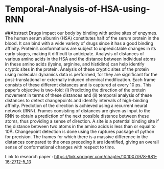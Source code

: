 # Temporal-Analysis-of-HSA-using-RNN

##Abstract
Drugs impact our body by binding with active sites of enzymes. The human serum albumin (HSA) constitutes half of the serum protein in the blood. It can bind with a wide variety of drugs since it has a good binding affinity. Protein’s conformations are subject to unpredictable changes in its early stages, making it difficult to anticipate. Analysis of distances of various amino acids in the HSA and the distance between individual atoms in these amino acids (lysine, arginine, and histidine) can help identify cryptic sites in the protein. Analysis of these cryptic sites of the protein using molecular dynamics data is performed, for they are significant for the post-translational or externally induced chemical modification. Each frame consists of these different distances and is captured at every 10 ps. This paper’s objective is two-fold: (i) Predicting the direction of the protein movement in terms of these distances and (ii) temporal analysis of these distances to detect changepoints and identify intervals of high-binding affinity. Prediction of the direction is achieved using a recurrent neural network (RNN). Frames consisting of distances are given as input to the RNN to obtain a prediction of the next possible distance between these atoms, thus providing a sense of direction. A site is a potential binding site if the distance between two atoms in the amino acids is less than or equal to 10Å. Changepoint detection is done using the ruptures package of python for precision. The frames for which there is a massive difference in the distances compared to the ones preceding it are identified, giving an overall sense of conformational changes with respect to time.


Link to research paper : https://link.springer.com/chapter/10.1007/978-981-16-2712-5_13
